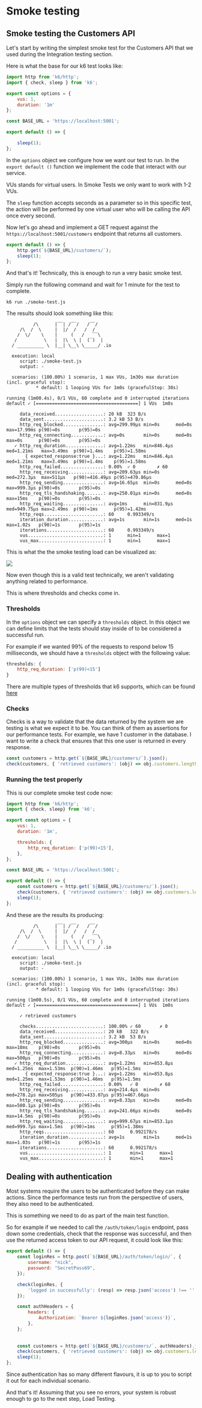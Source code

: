 ﻿---
description: Let's see how we can implement smoke tests with k6
---

# Smoke testing

## Smoke testing the Customers API

Let's start by writing the simplest smoke test for the Customers API that we used during the Integration testing section.

Here is what the base for our k6 test looks like:

```javascript
import http from 'k6/http';
import { check, sleep } from 'k6';

export const options = {
    vus: 1, 
    duration: '1m'
};

const BASE_URL = 'https://localhost:5001';

export default () => {

    sleep(1);
};
```

In the `options` object we configure how we want our test to run. In the `export default ()` function we implement the code that interact with our service.

VUs stands for virtual users. In Smoke Tests we only want to work with 1-2 VUs.

The `sleep` function accepts seconds as a parameter so in this specific test, the action will be performed by one virtual user who will be calling the API once every second. 

Now let's go ahead and implement a GET request against the `https://localhost:5001/customers` endpoint that returns all customers.

```javascript
export default () => {
    http.get(`${BASE_URL}/customers/`);
    sleep(1);
};
```

And that's it! Technically, this is enough to run a very basic smoke test.

Simply run the following command and wait for 1 minute for the test to complete.

```commandline
k6 run ./smoke-test.js
```

The results should look something like this:

```commandline
          /\      |‾‾| /‾‾/   /‾‾/
     /\  /  \     |  |/  /   /  /
    /  \/    \    |     (   /   ‾‾\
   /          \   |  |\  \ |  (‾)  |
  / __________ \  |__| \__\ \_____/ .io

  execution: local
     script: ./smoke-test.js
     output: -

  scenarios: (100.00%) 1 scenario, 1 max VUs, 1m30s max duration (incl. graceful stop):
           * default: 1 looping VUs for 1m0s (gracefulStop: 30s)

running (1m00.4s), 0/1 VUs, 60 complete and 0 interrupted iterations
default ✓ [======================================] 1 VUs  1m0s

     data_received..................: 20 kB  323 B/s
     data_sent......................: 3.2 kB 53 B/s
     http_req_blocked...............: avg=299.99µs min=0s      med=0s       max=17.99ms p(90)=0s       p(95)=0s
     http_req_connecting............: avg=0s       min=0s      med=0s       max=0s      p(90)=0s       p(95)=0s
   ✓ http_req_duration..............: avg=1.22ms   min=846.4µs med=1.21ms   max=3.49ms  p(90)=1.4ms    p(95)=1.58ms
       { expected_response:true }...: avg=1.22ms   min=846.4µs med=1.21ms   max=3.49ms  p(90)=1.4ms    p(95)=1.58ms
     http_req_failed................: 0.00%  ✓ 0        ✗ 60
     http_req_receiving.............: avg=209.63µs min=0s      med=272.3µs  max=511µs   p(90)=416.49µs p(95)=470.86µs
     http_req_sending...............: avg=16.65µs  min=0s      med=0s       max=999.3µs p(90)=0s       p(95)=0s
     http_req_tls_handshaking.......: avg=250.01µs min=0s      med=0s       max=15ms    p(90)=0s       p(95)=0s
     http_req_waiting...............: avg=1ms      min=831.9µs med=949.75µs max=2.49ms  p(90)=1ms      p(95)=1.42ms
     http_reqs......................: 60     0.993349/s
     iteration_duration.............: avg=1s       min=1s      med=1s       max=1.02s   p(90)=1s       p(95)=1s
     iterations.....................: 60     0.993349/s
     vus............................: 1      min=1      max=1
     vus_max........................: 1      min=1      max=1
```

This is what the the smoke testing load can be visualized as:

![](/img/performance/smoke-test.jpg)

Now even though this is a valid test technically, we aren't validating anything related to performance.

This is where thresholds and checks come in.

### Thresholds

In the `options` object we can specify a `thresholds` object. 
In this object we can define limits that the tests should stay inside of to be considered a successful run.

For example if we wanted 99% of the requests to respond below 15 milliseconds, we should have a `thresholds` object with the following value:

```js
thresholds: {
    http_req_duration: ['p(99)<15']
}
```

There are multiple types of thresholds that k6 supports, which can be found [here](https://k6.io/docs/using-k6/thresholds/)

### Checks

Checks is a way to validate that the data returned by the system we are testing is what we expect it to be.
You can think of them as assertions for our performance tests. For example, we have 1 customer in the database. 
I want to write a check that ensures that this one user is returned in every response.

```js
const customers = http.get(`${BASE_URL}/customers/`).json();
check(customers, { 'retrieved customers': (obj) => obj.customers.length > 0 });
```

### Running the test properly

This is our complete smoke test code now:

```js title="smoke-test.js"
import http from 'k6/http';
import { check, sleep} from 'k6';

export const options = {
    vus: 1,
    duration: '1m',

    thresholds: {
        http_req_duration: ['p(99)<15'], 
    },
};

const BASE_URL = 'https://localhost:5001';

export default () => {
    const customers = http.get(`${BASE_URL}/customers/`).json();
    check(customers, { 'retrieved customers': (obj) => obj.customers.length > 0 });
    sleep(1);
};
```

And these are the results its producing:

```commandline
          /\      |‾‾| /‾‾/   /‾‾/
     /\  /  \     |  |/  /   /  /
    /  \/    \    |     (   /   ‾‾\
   /          \   |  |\  \ |  (‾)  |
  / __________ \  |__| \__\ \_____/ .io

  execution: local
     script: ./smoke-test.js
     output: -

  scenarios: (100.00%) 1 scenario, 1 max VUs, 1m30s max duration (incl. graceful stop):
           * default: 1 looping VUs for 1m0s (gracefulStop: 30s)
           
running (1m00.5s), 0/1 VUs, 60 complete and 0 interrupted iterations
default ✓ [======================================] 1 VUs  1m0s

     ✓ retrieved customers

     checks.........................: 100.00% ✓ 60       ✗ 0
     data_received..................: 20 kB   322 B/s
     data_sent......................: 3.2 kB  53 B/s
     http_req_blocked...............: avg=300µs    min=0s      med=0s      max=18ms    p(90)=0s       p(95)=0s
     http_req_connecting............: avg=8.33µs   min=0s      med=0s      max=500µs   p(90)=0s       p(95)=0s
   ✓ http_req_duration..............: avg=1.22ms   min=853.8µs med=1.25ms  max=1.53ms  p(90)=1.46ms   p(95)=1.5ms
       { expected_response:true }...: avg=1.22ms   min=853.8µs med=1.25ms  max=1.53ms  p(90)=1.46ms   p(95)=1.5ms
     http_req_failed................: 0.00%   ✓ 0        ✗ 60
     http_req_receiving.............: avg=214.4µs  min=0s      med=278.2µs max=505µs   p(90)=433.07µs p(95)=467.66µs
     http_req_sending...............: avg=8.33µs   min=0s      med=0s      max=500.1µs p(90)=0s       p(95)=0s
     http_req_tls_handshaking.......: avg=241.66µs min=0s      med=0s      max=14.5ms  p(90)=0s       p(95)=0s
     http_req_waiting...............: avg=999.67µs min=853.1µs med=999.7µs max=1.5ms   p(90)=1ms      p(95)=1.38ms
     http_reqs......................: 60      0.992178/s
     iteration_duration.............: avg=1s       min=1s      med=1s      max=1.03s   p(90)=1s       p(95)=1s
     iterations.....................: 60      0.992178/s
     vus............................: 1       min=1      max=1
     vus_max........................: 1       min=1      max=1
```

## Dealing with authentication

Most systems require the users to be authenticated before they can make actions.
Since the performance tests run from the perspective of users, they also need to be authenticated.

This is something we need to do as part of the main test function. 

So for example if we needed to call the `/auth/token/login` endpoint, pass down some credentials, check that the response was successful,
and then use the returned access token to our API request, it could look like this:

```js
export default () => {
    const loginRes = http.post(`${BASE_URL}/auth/token/login/`, {
        username: "nick",
        password: "SecretPass69",
    });

    check(loginRes, {
        'logged in successfully': (resp) => resp.json('access') !== '',
    });

    const authHeaders = {
        headers: {
            Authorization: `Bearer ${loginRes.json('access')}`,
        },
    };
    
    
    const customers = http.get(`${BASE_URL}/customers/`, authHeaders).json();
    check(customers, { 'retrieved customers': (obj) => obj.customers.length > 0 });
    sleep(1);
};
```

Since authentication has so many different flavours, it is up to you to script it out for each individual scenario.

And that's it! Assuming that you see no errors, your system is robust enough to go to the next step, Load Testing.
